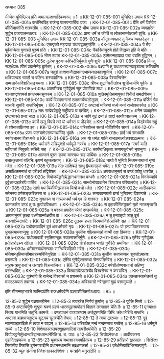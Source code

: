 अध्यायः 085

भीष्मेण युधिष्ठिरम् प्रति अमात्यलक्षणादिकथनम् ॥ 1 ॥
KK-12-01-085-001	युधिष्ठिर उवाच 
KK-12-01-085-001a	कथंस्विदिह राजेन्द्र पालयन्पार्थिवः प्रजाः ।
KK-12-01-085-001c	प्रैति धर्मं विशेषेण कीर्तिमाप्नोति शाश्वतीम् ॥
KK-12-01-085-002	भीष्म उवाच 
KK-12-01-085-002a	व्यवहारेण शुद्धेन प्रजापालनतत्परः ।
KK-12-01-085-002c	प्राप्य धर्मं च कीर्तिं च लोकानाप्नोत्यसौ शुचिः ॥
KK-12-01-085-003	युधिष्ठिर उवाच 
KK-12-01-085-003a	कीदृशव्यवहारं तु कैश्च व्यवहरेन्नृपः ।
KK-12-01-085-003c	एतत्पृष्टो महाप्राज्ञ यथावद्वक्तुमर्हसि ॥
KK-12-01-085-004a	ये चैव पूर्वकथिता गुणास्ते पुरुषं प्रति ।
KK-12-01-085-004c	नैकस्मिन्पुरुषे ह्येते विद्यन्त इति मे मतिः ॥
KK-12-01-085-005	भीष्म उवाच 
KK-12-01-085-005a	एवमेतन्महाप्राज्ञ यथा वदसि बुद्धिमन् ।
KK-12-01-085-005c	दुर्लभः पुरुषः कश्चिदेभिर्युक्तो गुणैः शुभैः ॥
KK-12-01-085-006a	किन्तु सङ्क्षेपतः शीलं प्रयत्नेनेह दुर्लभम् ।
KK-12-01-085-006c	वक्ष्यामि तु यथाऽमात्यान्यादृशांश्च करिष्यसि ॥
KK-12-01-085-007a	चतुरो ब्राह्मणान्वैद्यान्प्रगल्भान्स्नातकाञ्शुचीन् ।
KK-12-01-085-007c	क्षत्रियान्दश चाष्टौ च बलिनः शस्त्रपाणिनः ॥
KK-12-01-085-008a	वैश्यान्वित्तेन सम्पन्नानेकविंशतिसङ्ख्यया ।
KK-12-01-085-008c	त्रींश्च शूद्रान्विनीतांश्च शुचीन्कर्मणि पूर्वके ॥
KK-12-01-085-009a	अष्टाभिश्च गुणैर्युक्तं सूतं पौराणिकं तथा ।
KK-12-01-085-009c	पञ्चाशद्वर्षवयसं प्रगल्भमनसूयकम् ॥
KK-12-01-085-010a	श्रुतिस्मृतिसमायुक्तं विनीतं समदर्शिनम् ।
KK-12-01-085-010c	कार्ये विवदमानानां शक्तमर्थेष्वलोलुपम् ॥
KK-12-01-085-011a	वर्जितं चैव व्यसनैः सुघोरैः सप्तभिर्भृशम् ।
KK-12-01-085-011c	अष्टानां मन्त्रिणां मध्ये मन्त्रं राजोपधारयेत् ॥
KK-12-01-085-012a	ततः सम्प्रेषयेद्राष्ट्रे राष्ट्रीयाय च दर्शयेत् ।
KK-12-01-085-012c	अनेन व्यवहारेण द्रष्टव्यास्ते प्रजाः सदा ॥
KK-12-01-085-013a	न चापि गूढं द्रव्यं ते ग्राह्यं कार्योपघातकम् ।
KK-12-01-085-013c	कार्ये खलु विपन्ने त्वां यो धर्मस्तं च पीडयेत् ॥
KK-12-01-085-014a	विद्रवेच्चैव राष्ट्रं ते श्येनात्पक्षिगणा इव ।
KK-12-01-085-014c	परिस्रवेच्च सततं नौर्विशीर्णेव सागरे ॥
KK-12-01-085-015a	प्रजाः पालयतोऽसम्यगधर्मेणेह भूपतेः ।
KK-12-01-085-015c	हार्दं भयं सम्भवति स्वर्गश्चास्य विरुध्यते ॥
KK-12-01-085-016a	अथ यो धर्मतः पाति राजाऽमात्योऽथवाऽऽत्मजः ।
KK-12-01-085-016c	धर्मासने सन्नियुक्तो धर्ममूले नरर्षभ ॥
KK-12-01-085-017a	`स्वर्गं याति महीपालो नियुक्तैः सचिवैः सह ।'
KK-12-01-085-017c	कार्येष्वधिकृताः सम्यगकुर्वन्तो नृपानुगाः ।
KK-12-01-085-017e	आत्मानं पुरतः कृत्वा यान्त्यधः सह पार्थिवाः ॥
KK-12-01-085-018a	बलात्कृतानां बलिभिः कृपणं बहुजल्पताम् ।
KK-12-01-085-018c	नाथो वै भूमिपो नित्यमनाथानां नृणां भवेत् ॥
KK-12-01-085-019a	ततः साक्षिबलं साधु द्वैधवादकृतं भवेत् ।
KK-12-01-085-019c	असाक्षिकमनाथं वा परीक्ष्यं तद्विशेषतः ॥
KK-12-01-085-020a	अपराधानुरूपं च दण्डं पापेषु धारयेत् ।
KK-12-01-085-020c	वियोजयेद्धनैर्ऋद्धानधनानथ बन्धनैः ॥
KK-12-01-085-021a	विनयेच्चापि दुर्वृत्तान्प्रहारैरपि पार्थिवः ।
KK-12-01-085-021c	सान्त्वेनोपप्रदानेन शिष्टांश्च परिपालयेत् ॥
KK-12-01-085-022a	राज्ञो वधं चिकीर्षेद्यस्तस्य चित्रो वधो भवेत् ।
KK-12-01-085-022c	आदीपकस्य स्तेनस्य वर्णसङ्करिकस्य च ॥
KK-12-01-085-023a	सम्यक्प्रणयतो दण्डं भूमिपस्य विशाम्पते ।
KK-12-01-085-023c	युक्तस्य वा नास्त्यधर्मो धर्म एव हि शाश्वतः ॥
KK-12-01-085-024a	कामकारेण दण्डं तु यः कुर्यादविचक्षणः ।
KK-12-01-085-024c	स इहाकीर्तिसंयुक्तो मृतो नरकमृच्छति ॥
KK-12-01-085-025a	न परस्य प्रवादेन परेषां दण्डमर्पयेत् ।
KK-12-01-085-025c	आगमानुगमं कृत्वा बध्नीयान्मोक्षयीत वा ॥
KK-12-01-085-026a	न तु हन्यान्नृपो जातु दूतं कस्याञ्चिदापदि ।
KK-12-01-085-026c	दूतस्य हन्ता निरयमाविशेत्सचिवैः सह ॥
KK-12-01-085-027a	यथोक्तवादिनं दूतं क्षत्रधर्मरतो नृपः ।
KK-12-01-085-027c	यो हन्यात्पितरस्तस्य भ्रूणहत्यामवाप्नुयुः ॥
KK-12-01-085-028a	कुलीनः शीलसम्पन्नो वाग्मी दक्षः प्रियंवदः ।
KK-12-01-085-028c	यथोक्तवादी स्मृतिमान्दूतः स्यात्सप्तभिर्गुणैः ॥
KK-12-01-085-029a	एतैरेव गुणैर्युक्तः प्रतीहारोऽस्य रक्षिता ।
KK-12-01-085-029c	शिरोरक्षश्च भवति गुणैरेतैः समन्वितः ॥
KK-12-01-085-030a	धर्मशास्त्रार्थतत्त्वज्ञः सान्धिविग्रहिको भवेत् ।
KK-12-01-085-030c	मतिमान्धृतिमान्ह्रीमान्रहस्यविनिगूहिता ॥
KK-12-01-085-031a	कुलीनः सत्वसम्पन्नः शुक्लोऽमात्यः प्रशस्यते ।
KK-12-01-085-031c	एतैरेव गुणैर्युक्तस्तथा सेनापतिर्भवेत् ॥
KK-12-01-085-032a	व्यूहयन्त्रायुधानां च तत्त्वज्ञो विक्रमान्वितः ।
KK-12-01-085-032c	वर्षशीतोष्णवातानां सहिष्णुः पररन्ध्रवित् ॥
KK-12-01-085-033a	विश्वासयेत्परांश्चैव विश्वसेच्च न कस्यचित् ।
KK-12-01-085-033c	पुत्रेष्वपि हि राजेन्द्र विश्वासो न प्रशस्यते ॥
KK-12-01-085-034a	एतच्छास्त्रार्थतत्त्वं तु मयाऽऽख्यातं तवानघ ।
KK-12-01-085-034c	अविश्वासो नरेन्द्राणां गुह्यं परममुच्यते ॥ 

इति श्रीमन्महाभारते शान्तिपर्वणि राजधर्मपर्वणि पञ्चाशीतितमोऽध्यायः ॥ 85 ॥

12-85-2 शुद्धेन पक्षपातहीनेन ॥ 12-85-3 व्यवहरेत् निर्णयं कुर्यात् ॥ 12-85-8 पूर्वके नित्ये ॥ 12-85-9 अष्टाभिर्गुणैः शुश्रूषा श्रवणं ग्रहणं धारणमूहनमपोहनं विज्ञानं तत्त्वज्ञानं चेति तैः ॥ 12-85-11 मृगयाक्षाः स्त्रियः पानमिति चतुर्भिः कामजैः । दण्डपातनं वाक्पारुष्यम् अर्थदूषणमिति त्रिभिः क्रोधजैरिति सप्तभिः । अष्टानां ब्राह्मणचतुष्टयं शूद्रत्रयं सूतश्चेति तेषाम् ॥ 12-85-12 ते त्वया द्रष्टव्याः ॥ 12-85-13 गूढं न्यासापहारादिकं ते त्वया न ग्राह्यम् ॥ 12-85-14 परिस्रवेत् मन्दं मन्दमन्यत्र गच्छेत् ॥ 12-85-16 धर्ममूले राज्ये ॥ 12-85-10 विशेषतस्तप्तपरशुग्रहणादिनां तत्परीक्ष्यमिति ॥ 12-85-20 वियोजद्धनैर्लुब्धान्दरिद्रान्वधबन्धनैरिति ड. थ. पाठः ॥ 12-85-22 चित्रोऽनेकधा । आदीपकस्य गृहादिदाहकत्य ॥ 12-85-23 युक्तस्य यथाशास्त्रमवहितस्य ॥ 12-85-29 प्रतीहारो द्वारपालः । शिरोरक्षः शिरांसीव शिरांसि दुर्गनगरादीनि प्रधानस्थानानि तद्रक्षणकर्ता ॥ 12-85-31 एतैर्धर्मेत्यादिभिरमात्यगुणैः ॥ 12-85-32 व्यूहः सेनाया निवेशनप्रकारविशेषः । यन्त्राणि धनुरादीनि ॥
